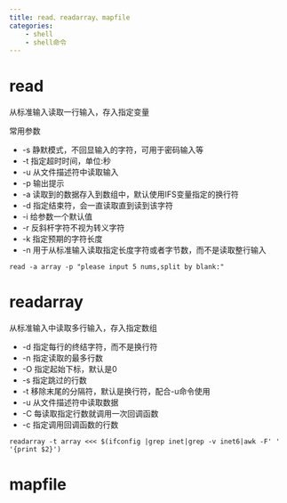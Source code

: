```yaml
---
title: read、readarray、mapfile
categories:
	- shell
	- shell命令
---
```

# read

从标准输入读取一行输入，存入指定变量

常用参数

* -s 静默模式，不回显输入的字符，可用于密码输入等
* -t 指定超时时间，单位:秒
* -u 从文件描述符中读取输入
* -p 输出提示
* -a 读取到的数据存入到数组中，默认使用IFS变量指定的换行符
* -d 指定结束符，会一直读取直到读到该字符
* -i 给参数一个默认值
* -r 反斜杆字符不视为转义字符
* -k 指定预期的字符长度
* -n 用于从标准输入读取指定长度字符或者字节数，而不是读取整行输入

```shell
read -a array -p "please input 5 nums,split by blank:"
```

# readarray

从标准输入中读取多行输入，存入指定数组

* -d     指定每行的终结字符，而不是换行符
* -n     指定读取的最多行数
* -O    指定起始下标，默认是0
* -s     指定跳过的行数
* -t     移除末尾的分隔符，默认是换行符，配合-u命令使用
* -u    从文件描述符中读取数据
* -C    每读取指定行数就调用一次回调函数
* -c     指定调用回调函数的行数

```shell
readarray -t array <<< $(ifconfig |grep inet|grep -v inet6|awk -F' ' '{print $2}')
```

# mapfile
